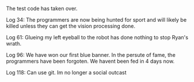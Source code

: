 The test code has taken over.

Log 34: The programmers are now being hunted for sport and will likely be killed unless they can get the vision processing done.

Log 61: Glueing my left eyeball to the robot has done nothing to stop Ryan's wrath.

Log 96: We have won our first blue banner. In the persute of fame, the programmers have been forgoten. We havent been fed in 4 days now.

Log 118: Can use git. Im no longer a social outcast
